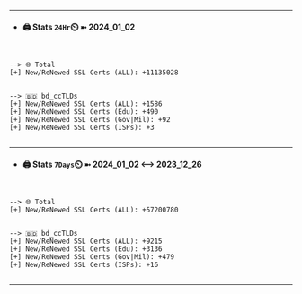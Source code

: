 

---
- #### 🖨️ **Stats** `24Hr`⏲️ ➼ 2024_01_02
```console


--> 🌐 Total
[+] New/ReNewed SSL Certs (ALL): +11135028


--> 🇧🇩 bd_ccTLDs
[+] New/ReNewed SSL Certs (ALL): +1586
[+] New/ReNewed SSL Certs (Edu): +490
[+] New/ReNewed SSL Certs (Gov|Mil): +92
[+] New/ReNewed SSL Certs (ISPs): +3


```

---
- #### 🖨️ **Stats** `7Days`⏲️ ➼ 2024_01_02 <--> 2023_12_26
```console


--> 🌐 Total
[+] New/ReNewed SSL Certs (ALL): +57200780


--> 🇧🇩 bd_ccTLDs
[+] New/ReNewed SSL Certs (ALL): +9215
[+] New/ReNewed SSL Certs (Edu): +3136
[+] New/ReNewed SSL Certs (Gov|Mil): +479
[+] New/ReNewed SSL Certs (ISPs): +16


```

---

